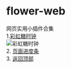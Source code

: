 # flower-web
网页实用小插件合集  
1.[彩虹糖时钟](https://github.com/SoonPan/flower-web/tree/master/rainbow%20clock)  
![彩虹糖时钟](https://wx4.sinaimg.cn/mw690/ce8e084cly1g54aw7pym2j208y05vjrj.jpg)  
2.
[页面进度条](https://github.com/SoonPan/flower-web/tree/master/progress_indicator)  
3.
[返回顶部](https://github.com/SoonPan/flower-web/tree/master/back_to_top)  
